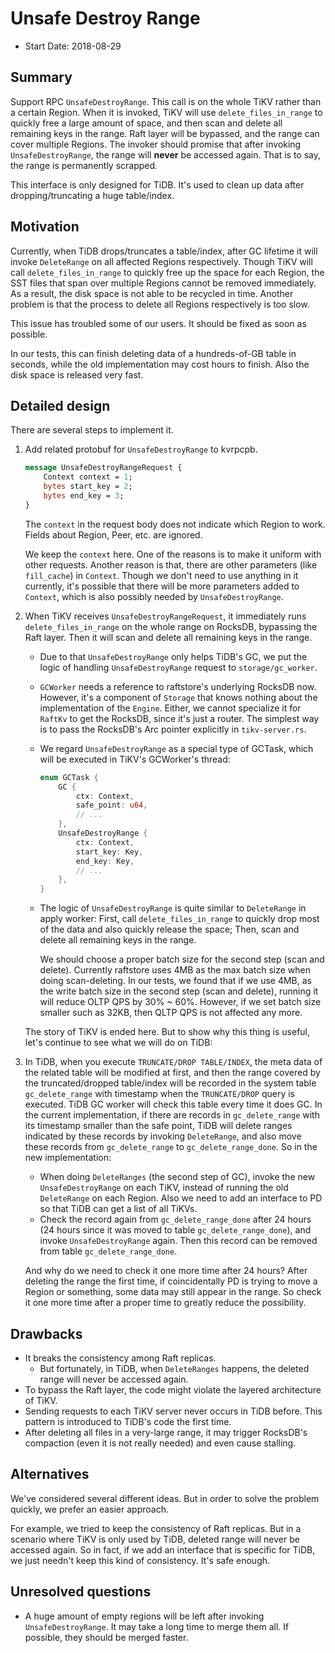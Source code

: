 # Unsafe Destroy Range

* Start Date: 2018-08-29

## Summary

Support RPC `UnsafeDestroyRange`. This call is on the whole TiKV rather than a
certain Region. When it is invoked, TiKV will use `delete_files_in_range` to
quickly free a large amount of space, and then scan and delete all remaining
keys in the range. Raft layer will be bypassed, and the range can cover
multiple Regions. The invoker should promise that after invoking
`UnsafeDestroyRange`, the range will **never** be accessed again. That is to
say, the range is permanently scrapped.

This interface is only designed for TiDB. It's used to clean up data after
dropping/truncating a huge table/index.

## Motivation

Currently, when TiDB drops/truncates a table/index, after GC lifetime it will
invoke `DeleteRange` on all affected Regions respectively. Though TiKV will
call `delete_files_in_range` to quickly free up the space for each Region, the
SST files that span over multiple Regions cannot be removed immediately. As a
result, the disk space is not able to be recycled in time. Another problem is
that the process to delete all Regions respectively is too slow.

This issue has troubled some of our users. It should be fixed as soon as
possible.

In our tests, this can finish deleting data of a hundreds-of-GB table in
seconds, while the old implementation may cost hours to finish. Also the disk
space is released very fast.

## Detailed design

There are several steps to implement it.

1. Add related protobuf for `UnsafeDestroyRange` to kvrpcpb.
    ```protobuf
    message UnsafeDestroyRangeRequest {
        Context context = 1;
        bytes start_key = 2;
        bytes end_key = 3;
    }
    ```
    The `context` in the request body does not indicate which Region to work.
Fields about Region, Peer, etc. are ignored.

    We keep the `context` here. One of the reasons is to make it uniform with
other requests. Another reason is that, there are other parameters (like
`fill_cache`) in `Context`. Though we don't need to use anything in it
currently, it's possible that there will be more parameters added to `Context`,
which is also possibly needed by `UnsafeDestroyRange`.

2. When TiKV receives `UnsafeDestroyRangeRequest`, it immediately runs
  `delete_files_in_range` on the whole range on RocksDB, bypassing the Raft
  layer. Then it will scan and delete all remaining keys in the range.

   * Due to that `UnsafeDestroyRange` only helps TiDB's GC, we put the logic
     of handling `UnsafeDestroyRange` request to `storage/gc_worker`.
   * `GCWorker` needs a reference to raftstore's underlying RocksDB now.
     However, it's a component of `Storage` that knows nothing about the
     implementation of the `Engine`. Either, we cannot specialize it for
     `RaftKv` to get the RocksDB, since it's just a router. The simplest way is
     to pass the RocksDB's Arc pointer explicitly in `tikv-server.rs`.
   * We regard `UnsafeDestroyRange` as a special type of GCTask, which will be
     executed in TiKV's GCWorker's thread:
        ```rust
        enum GCTask {
            GC {
                ctx: Context,
                safe_point: u64,
                // ...
            },
            UnsafeDestroyRange {
                ctx: Context,
                start_key: Key,
                end_key: Key,
                // ...
            },
        }
        ```
   * The logic of `UnsafeDestroyRange` is quite similar to `DeleteRange` in
     apply worker: First, call `delete_files_in_range` to quickly drop most of
     the data and also quickly release the space; Then, scan and delete all
     remaining keys in the range.

        We should choose a proper batch size for the second step (scan and
delete). Currently raftstore uses 4MB as the max batch size when doing
scan-deleting. In our tests, we found that if we use 4MB, as the write batch
size in the second step (scan and delete), running it will reduce OLTP QPS by
30% ~ 60%. However, if we set batch size smaller such as 32KB, then QLTP QPS is
not affected any more.

    The story of TiKV is ended here. But to show why this thing is useful,
let's continue to see what we will do on TiDB:

3. In TiDB, when you execute `TRUNCATE/DROP TABLE/INDEX`, the meta data of the
   related table will be modified at first, and then the range covered by the
   truncated/dropped table/index will be recorded in the system table
   `gc_delete_range` with timestamp when the `TRUNCATE/DROP` query is executed.
   TiDB GC worker will check this table every time it does GC. In the current
   implementation, if there are records in `gc_delete_range` with its timestamp
   smaller than the safe point, TiDB will delete ranges indicated by these
   records by invoking `DeleteRange`, and also move these records from
   `gc_delete_range` to `gc_delete_range_done`. So in the new implementation:

    * When doing `DeleteRanges` (the second step of GC), invoke the new
      `UnsafeDestroyRange` on each TiKV, instead of running the old
      `DeleteRange` on each Region. Also we need to add an interface to PD so
      that TiDB can get a list of all TiKVs.
    * Check the record again from `gc_delete_range_done` after 24 hours (24
      hours since it was moved to table `gc_delete_range_done`), and invoke
      `UnsafeDestroyRange` again. Then this record can be removed from table
      `gc_delete_range_done`.

    And why do we need to check it one more time after 24 hours? After deleting
the range the first time, if coincidentally PD is trying to move a Region or
something, some data may still appear in the range. So check it one more time
after a proper time to greatly reduce the possibility.

## Drawbacks

* It breaks the consistency among Raft replicas.
  * But fortunately, in TiDB, when `DeleteRanges` happens, the deleted range
    will never be accessed again.
* To bypass the Raft layer, the code might violate the layered architecture of
  TiKV.
* Sending requests to each TiKV server never occurs in TiDB before. This
  pattern is introduced to TiDB's code the first time.
* After deleting all files in a very-large range, it may trigger RocksDB's
  compaction (even it is not really needed) and even cause stalling.

## Alternatives

We've considered several different ideas. But in order to solve the problem
quickly, we prefer an easier approach.

For example, we tried to keep the consistency of Raft replicas. But in a
scenario where TiKV is only used by TiDB, deleted range will never be accessed
again. So in fact, if we add an interface that is specific for TiDB, we just
needn't keep this kind of consistency. It's safe enough.

## Unresolved questions

* A huge amount of empty regions will be left after invoking
  `UnsafeDestroyRange`. It may take a long time to merge them all. If possible,
  they should be merged faster.
